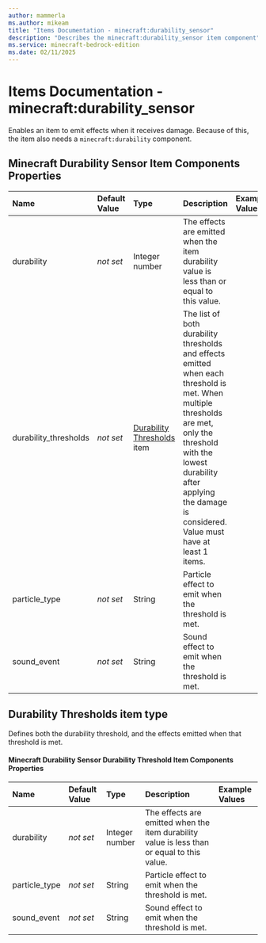 ```yaml
---
author: mammerla
ms.author: mikeam
title: "Items Documentation - minecraft:durability_sensor"
description: "Describes the minecraft:durability_sensor item component"
ms.service: minecraft-bedrock-edition
ms.date: 02/11/2025 
---
```


# Items Documentation - minecraft:durability_sensor

Enables an item to emit effects when it receives damage. Because of this, the item also needs a `minecraft:durability` component.


## Minecraft Durability Sensor Item Components Properties

|Name       |Default Value |Type |Description |Example Values |
|:----------|:-------------|:----|:-----------|:------------- |
| durability | *not set* | Integer number | The effects are emitted when the item durability value is less than or equal to this value. |  | 
| durability_thresholds | *not set* | [Durability Thresholds](#durability-thresholds-item-type) item | The list of both durability thresholds and effects emitted when each threshold is met. When multiple thresholds are met, only the threshold with the lowest durability after applying the damage is considered. Value must have at least 1 items. |  | 
| particle_type | *not set* | String | Particle effect to emit when the threshold is met. |  | 
| sound_event | *not set* | String | Sound effect to emit when the threshold is met. |  | 

## Durability Thresholds item type
Defines both the durability threshold, and the effects emitted when that threshold is met.


#### Minecraft Durability Sensor Durability Threshold Item Components Properties

|Name       |Default Value |Type |Description |Example Values |
|:----------|:-------------|:----|:-----------|:------------- |
| durability | *not set* | Integer number | The effects are emitted when the item durability value is less than or equal to this value. |  | 
| particle_type | *not set* | String | Particle effect to emit when the threshold is met. |  | 
| sound_event | *not set* | String | Sound effect to emit when the threshold is met. |  | 
